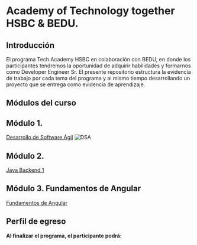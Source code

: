# Academy of Technology together HSBC & BEDU.

## Introducción

El programa  Tech Academy HSBC en colaboración con BEDU, en donde los participantes tendremos la oportunidad de adquirir habilidades y formarnos como Developer Engineer Sr. El presente repositorio estructura la evidencia de trabajo por cada tema del programa y al mismo tiempo desarrollando un proyecto que se entrega como evidencia de aprendizaje. 

## Módulos del curso

## **Módulo 1.**
[Desarrollo de Software Ágil](https://github.com/mgalvez89/TechAcademyHSBC-BEDU/tree/main/Desarrollo%20de%20Software%20Agil)
![DSA](https://user-images.githubusercontent.com/74322391/205520612-928c9a2f-b2ec-4d54-be45-debf0b626fc8.PNG)

## **Módulo 2.** 
[Java Backend 1]()
## **Módulo 3.**  Fundamentos de Angular 
[Fundamentos de Angular]()


## Perfil de egreso

**Al finalizar el programa, el participante podrá:**

